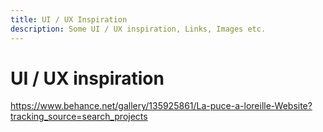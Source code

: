 ```yaml
---
title: UI / UX Inspiration
description: Some UI / UX inspiration, Links, Images etc.
---
```

# UI / UX inspiration



https://www.behance.net/gallery/135925861/La-puce-a-loreille-Website?tracking_source=search_projects

